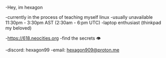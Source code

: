 -Hey, im hexagon

-currently in the process of teaching myself linux
-usually unavailable 11:30pm - 3:30pm AST (2:30am - 6:pm UTC)
-laptop enthusiast (thinkpad my beloved)

-https://618.neocities.org 
-find the secrets :eye:

-discord: hexagon99
-email:   hexagon909@proton.me
